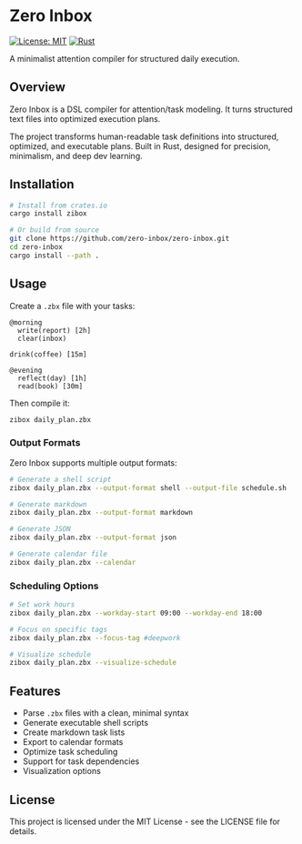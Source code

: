 # Zero Inbox

[![License: MIT](https://img.shields.io/badge/License-MIT-yellow.svg)](https://opensource.org/licenses/MIT)
[![Rust](https://github.com/zero-inbox/zero-inbox/workflows/Rust/badge.svg)](https://github.com/zero-inbox/zero-inbox/actions)

A minimalist attention compiler for structured daily execution.

## Overview

Zero Inbox is a DSL compiler for attention/task modeling. It turns structured text files into optimized execution plans.

The project transforms human-readable task definitions into structured, optimized, and executable plans. Built in Rust, designed for precision, minimalism, and deep dev learning.

## Installation

```bash
# Install from crates.io
cargo install zibox

# Or build from source
git clone https://github.com/zero-inbox/zero-inbox.git
cd zero-inbox
cargo install --path .
```

## Usage

Create a `.zbx` file with your tasks:

```
@morning
  write(report) [2h]
  clear(inbox)

drink(coffee) [15m]

@evening
  reflect(day) [1h]
  read(book) [30m]
```

Then compile it:

```bash
zibox daily_plan.zbx
```

### Output Formats

Zero Inbox supports multiple output formats:

```bash
# Generate a shell script
zibox daily_plan.zbx --output-format shell --output-file schedule.sh

# Generate markdown
zibox daily_plan.zbx --output-format markdown

# Generate JSON
zibox daily_plan.zbx --output-format json

# Generate calendar file
zibox daily_plan.zbx --calendar
```

### Scheduling Options

```bash
# Set work hours
zibox daily_plan.zbx --workday-start 09:00 --workday-end 18:00

# Focus on specific tags
zibox daily_plan.zbx --focus-tag #deepwork

# Visualize schedule
zibox daily_plan.zbx --visualize-schedule
```

## Features

- Parse `.zbx` files with a clean, minimal syntax
- Generate executable shell scripts
- Create markdown task lists
- Export to calendar formats
- Optimize task scheduling
- Support for task dependencies
- Visualization options

## License

This project is licensed under the MIT License - see the LICENSE file for details.